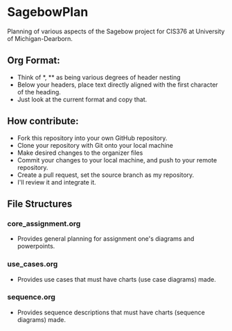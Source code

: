 # SagebowPlan
Planning of various aspects of the Sagebow project for CIS376 at University of Michigan-Dearborn.

## Org Format:
- Think of *, ** as being various degrees of header nesting
- Below your headers, place text directly aligned with the first character of the heading.
- Just look at the current format and copy that.

## How contribute:
- Fork this repository into your own GitHub repository.
- Clone your repository with Git onto your local machine
- Make desired changes to the organizer files
- Commit your changes to your local machine, and push to your remote repository.
- Create a pull request, set the source branch as my repository.
- I'll review it and integrate it.

## File Structures
### core_assignment.org
- Provides general planning for assignment one's diagrams and powerpoints.
### use_cases.org
- Provides use cases that must have charts (use case diagrams) made.
### sequence.org
- Provides sequence descriptions that must have charts (sequence diagrams) made.
